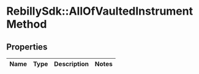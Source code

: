 # RebillySdk::AllOfVaultedInstrumentMethod

## Properties
Name | Type | Description | Notes
------------ | ------------- | ------------- | -------------

